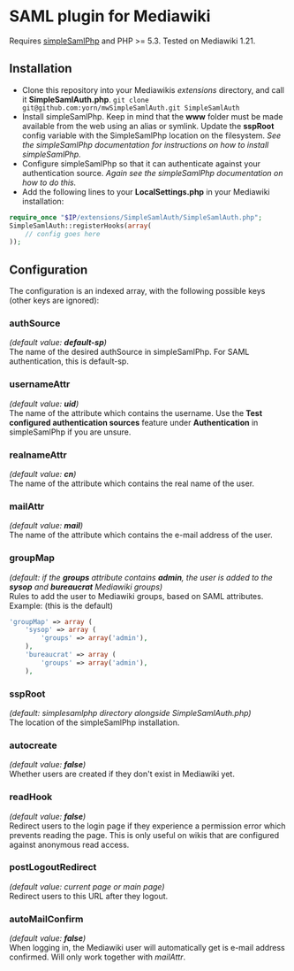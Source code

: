 # SAML plugin for Mediawiki
Requires [simpleSamlPhp](http://simplesamlphp.org) and PHP >= 5.3. Tested on Mediawiki 1.21.

## Installation
* Clone this repository into your Mediawikis *extensions* directory, and call it **SimpleSamlAuth.php**.  ```git clone git@github.com:yorn/mwSimpleSamlAuth.git SimpleSamlAuth```
* Install simpleSamlPhp. Keep in mind that the **www** folder must be made available from the web using an alias or symlink. Update the **sspRoot** config variable with the SimpleSamlPhp location on the filesystem. *See the simpleSamlPhp documentation for instructions on how to install simpleSamlPhp.*
* Configure simpleSamlPhp so that it can authenticate against your authentication source. *Again see the simpleSamlPhp documentation on how to do this.*
* Add the following lines to your **LocalSettings.php** in your Mediawiki installation:

```php
require_once "$IP/extensions/SimpleSamlAuth/SimpleSamlAuth.php";
SimpleSamlAuth::registerHooks(array(
	// config goes here
));
```

## Configuration
The configuration is an indexed array, with the following possible keys (other keys are ignored):
### authSource
*(default value: __default-sp__)*  
The name of the desired authSource in simpleSamlPhp. For SAML authentication, this is default-sp.
### usernameAttr
*(default value: __uid__)*  
The name of the attribute which contains the username. Use the **Test configured authentication sources** feature under **Authentication** in simpleSamlPhp if you are unsure.
### realnameAttr
*(default value: __cn__)*  
The name of the attribute which contains the real name of the user.
### mailAttr
*(default value: __mail__)*  
The name of the attribute which contains the e-mail address of the user.
### groupMap
*(default: if the __groups__ attribute contains __admin__, the user is added to the __sysop__ and __bureaucrat__ Mediawiki groups)*  
Rules to add the user to Mediawiki groups, based on SAML attributes.
Example: (this is the default)

```php
'groupMap' => array (
	'sysop' => array (
		'groups' => array('admin'),
	),
	'bureaucrat' => array (
		'groups' => array('admin'),
	),
```
### sspRoot
*(default: simplesamlphp directory alongside SimpleSamlAuth.php)*  
The location of the simpleSamlPhp installation.
### autocreate
*(default value: __false__)*  
Whether users are created if they don't exist in Mediawiki yet.
### readHook
*(default value: __false__)*  
Redirect users to the login page if they experience a permission error which prevents reading the page. This is only useful on wikis that are configured against anonymous read access.
### postLogoutRedirect
*(default value: current page or main page)*  
Redirect users to this URL after they logout.
### autoMailConfirm
*(default value: __false__)*  
When logging in, the Mediawiki user will automatically get is e-mail address confirmed. Will only work together with *mailAttr*.
